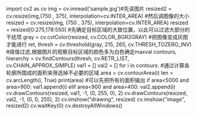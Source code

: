 import cv2 as cv
img = cv.imread('sample.jpg')#先读图片
resized2 = cv.resize(img,(750 , 375), interpolation=cv.INTER_AREA)     #然后调图像的大小
resized = cv.resize(img, (750 , 375), interpolation=cv.INTER_AREA)
resized = resized[0:275,178:550]                                        #先确定目标区域的大致位置，以此可以过滤大部分的干扰项
gray = cv.cvtColor(resized, cv.COLOR_BGR2GRAY)                             #把图像变成灰图才能进行
ret, thresh = cv.threshold(gray, 215, 265, cv.THRESH_TOZERO_INV) #阈值过滤,根据图片的观察目标区域的颜色多为白色确定maxval
contours, hierarchy = cv.findContours(thresh, cv.RETR_LIST, cv.CHAIN_APPROX_SIMPLE)
val1 = []
val2 = []
for i in contours:            #通过计算各轮廓所围成的面积来筛选掉不必要的区域
    area = cv.contourArea(i)
    len = cv.arcLength(i, True)
    print(area)                             #可以先把所有的面积输出
    if area<5000 and area>900:
        val1.append(i)
    elif area<900 and area>400:
        val2.append(i)
cv.drawContours(resized, val1, -1, (0, 255, 0), 2)
cv.drawContours(resized, val2, -1, (0, 0, 255), 2)
cv.imshow("drawing", resized)
cv.imshow("image", resized2)
cv.waitKey(0)
cv.destroyAllWindows()
